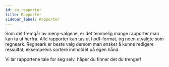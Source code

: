 ```yaml
---
id: ea_rapporter
title: Rapporter
sidebar_label: Rapporter
---
```

Som det fremgår av meny-valgene, er det temmelig mange rapporter man kan ta ut herfra. Alle rapporter kan tas ut i pdf-format, og noen utvalgte som regneark. Regneark er beste valg dersom man ønsker å kunne redigere ressultat, eksempelvis sortere innholdet på egen hånd.

Vi lar rapportene tale for seg selv, håper du finner det du trenger!
